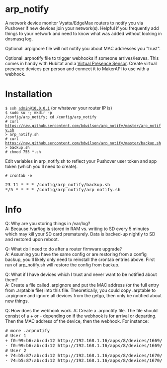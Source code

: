 # arp_notify
A network device monitor Vyatta/EdgeMax routers to notify you via Pushover if new devices
join your network(s). Helpful if you frequently add things to your network and
need to know what was added without looking in dnsmasq log. 

Optional .arpignore file will not notify you about MAC addresses you "trust". 

Optional .arpnotify file to trigger webhooks if someone arrives/leaves. This
comes in handy with Hubitat and a [Virtual Presence
Sensor](https://github.com/bdwilson/hubitat/blob/master/Geofency-Presence/virtual-mobile-presence.groovy).
Create virtual presence devices per person and connect it to MakerAPI to use
with a webhook.

# Installation
<code>$ ssh admin@10.0.0.1</code> (or whatever your router IP is)<br>
<code>$ sudo su -; mkdir -p /config/arp_notify; cd /config/arp_notify</code><br>
<code># curl https://raw.githubusercontent.com/bdwilson/arp_notify/master/arp_notify.sh > arp_notify.sh</code><br>
<code># curl https://raw.githubusercontent.com/bdwilson/arp_notify/master/backup.sh > backup.sh</code><br>
<code># chmod 755 \*.sh</code><br>

Edit variables in arp_notify.sh to reflect your Pushover user token and app token (which you'll need to create). 

<code># crontab -e</code><br>
<pre>
23 11 * * * /config/arp_notify/backup.sh
*/5 * * * * /config/arp_notify/arp_notify.sh
</pre>

# Info
Q: Why are you storing things in /var/log?<br>
A: Because /var/log is stored in RAM vs. writing to SD every 5 minutes which may kill your SD card prematurely. Data is backed-up nightly to SD and restored upon reboot.<br>

Q: What do I need to do after a router firmware upgrade?<br>
A: Assuming you have the same config or are restoring from a config backup, you'll likely only need to reinstall the crontab entries above. First run of arp_notify.sh will restore the config from backup. 

Q: What if I have devices which I trust and never want to be notified about them?<br>
A: Create a file called .arpignore and put the MAC address (or the full entry
from .arptable file) into this file. Theoretically, you could copy .arptable to
.arpignore and ignore all devices from the getgo, then only be notified about
new things.

Q: How does the webhook work. 
A: Create a .arpnotify file.  The file should consist of a + or - depending on
if the webhook is for arrival or departing. Then the MAC address of the device,
then the webhook.  For instance:
<pre>
# more .arpnotify
# User 1 
+ f0:99:b6:ab:cd:12 http://192.168.1.16/apps/8/devices/1669/on?access_token=abcd-1234-xxxx-xxxx-xxxx
- f0:99:b6:ab:cd:12 http://192.168.1.16/apps/8/devices/1669/off?access_token=abcd-1234-xxxx-xxxx-xxxx
# User 2 
+ 74:b5:87:ab:cd:12 http://192.168.1.16/apps/8/devices/1670/on?access_token=abcd-1234-xxxx-xxxx-xxxx
- 74:b5:87:ab:cd:12 http://192.168.1.16/apps/8/devices/1670/off?access_token=abcd-1234-xxxx-xxxx-xxxx
</pre>
